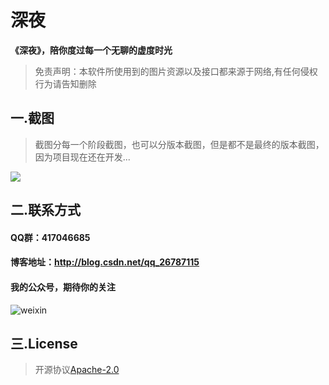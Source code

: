 # 深夜

**《深夜》，陪你度过每一个无聊的虚度时光**

>免责声明：本软件所使用到的图片资源以及接口都来源于网络,有任何侵权行为请告知删除

## 一.截图
>截图分每一个阶段截图，也可以分版本截图，但是都不是最终的版本截图，因为项目现在还在开发...

![](https://github.com/LiuGuiLinAndroid/LateNight/blob/master/preview/Version1.0.2.png?raw=true)

## 二.联系方式

#### QQ群：417046685
#### 博客地址：http://blog.csdn.net/qq_26787115

#### **我的公众号，期待你的关注**

![weixin](http://img.blog.csdn.net/20160108203741937)

## 三.License
  
>开源协议[Apache-2.0](https://opensource.org/licenses/apache2.0.php)
